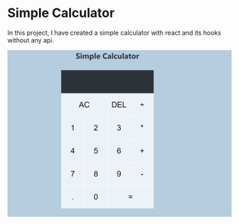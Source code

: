 # Simple Calculator

In this project, I have created a simple calculator with react and its hooks without any api.

![Alt text](<Screenshot 2024-01-08 124109.png>)